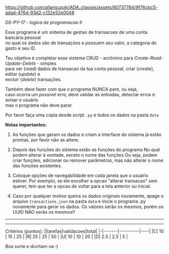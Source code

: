 https://github.com/allansuzuki/ADA_classes/assets/80737784/9f76cbc5-adad-476d-93d2-c132e52e0048

_DS-PY-17 - logica de programacao II_

Esse programa é um sistema de gestao de transacoes de uma conta bancária pessoal<br>
no qual os dados são de transações e possuem seu valor, a categoria do gasto e seu ID.

Teu objetivo é completar esse sistema CRUD - acrônimo para _Create-Read-Update-Delete_ - simples<br>
para ver (_read_) dados de transacao da tua conta pessoal, criar (_create_), editar (_update_) e <br>excluir (_delete_) transações.

Também deve fazer com que o programa NUNCA pare, ou seja, <br>
caso ocorra um possível erro, deve validar as entradas, detectar erros e avisar o usuário <br>
mas o programa não deve parar.

Por favor faça uma cópia desde script `.py` e todos os dados na pasta `data` <br>


**Notas importantes:**

1. As funções que geram os dados e criam a interface do sistema já estão prontas. 
por favor não as altere.

2. Depois das funções do sistema estão as funções do programa
No qual podem alterar à vontade, exceto o nome das funções
Ou seja, podem criar funções, adicionar ou remover parâmetros, 
mas não alterar o nome das funções existentes.

3. Coloque opções de navegabilidade em cada janela que o usuário estiver.
Por exemplo, se ele escolher a opcao "alterar transacao" sem querer, tem que ter a opcao de voltar para a tela anterior ou inicial.

4. Caso por qualquer motivo queira os dados originais novamente,
apage o arquivo `transactions.json` na pasta `data` e inicie o programa .py novamente para gerar os dados.
Os valores serão os mesmos, porém os UUID NÃO serão os mesmos!!

-----
-----

Critérios (pontos):
||tarefas|validacoes|total|
|-|-------|----------|----|
|C|   10  |   15     | 25 |
|R|  25   |   25     | 50 |
|U|  10   |   10     | 20 |
|D|  2.5  |   2.5    |  5 |

Boa sorte e divirtam-se :)


